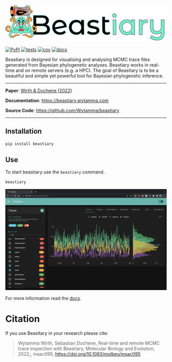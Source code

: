 ![beastiary logo](docs/images/logo.png)


[![PyPi](https://img.shields.io/pypi/v/beastiary.svg)](https://pypi.org/project/beastiary/)
[![tests](https://github.com/Wytamma/beastiary/actions/workflows/test.yml/badge.svg)](https://github.com/Wytamma/beastiary/actions/workflows/test.yml)
[![cov](https://codecov.io/gh/Wytamma/beastiary/branch/master/graph/badge.svg)](https://codecov.io/gh/Wytamma/beastiary)
[![docs](https://github.com/Wytamma/beastiary/actions/workflows/docs.yml/badge.svg)](https://beastiary.wytamma.com/)

Beastiary is designed for visualising and analysing MCMC trace files generated from Bayesian phylogenetic analyses. Beastiary works in real-time and on remote servers (e.g. a HPC). The goal of Beastiary is to be a beautiful and simple yet powerful tool for Bayesian phylogenetic inference.

---

**Paper**: <a href="https://academic.oup.com/mbe/advance-article/doi/10.1093/molbev/msac095/6584747" target="_blank">Wirth & Duchene (2022)</a>

**Documentation**: <a href="https://beastiary.wytamma.com" target="_blank">https://beastiary.wytamma.com</a>

**Source Code**: <a href="https://github.com/Wytamma/beastiary" target="_blank">https://github.com/Wytamma/beastiary</a>

---

## Installation
```bash
pip install beastiary
```

## Use
To start beastiary use the `beastiary` command.

```bash
beastiary
```

![](docs/images/screen_shot_dark.png)

For more information read the [docs](https://beastiary.wytamma.com/).

# Citation 

If you use Beasitary in your research please cite:

> Wytamma Wirth, Sebastian Duchene, Real-time and remote MCMC trace inspection with Beastiary, Molecular Biology and Evolution, 2022;, msac095, https://doi.org/10.1093/molbev/msac095

